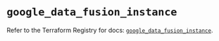 # `google_data_fusion_instance`

Refer to the Terraform Registry for docs: [`google_data_fusion_instance`](https://registry.terraform.io/providers/hashicorp/google/5.25.0/docs/resources/data_fusion_instance).
